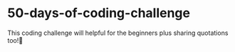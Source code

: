 # 50-days-of-coding-challenge
This coding challenge will helpful  for the beginners plus sharing quotations too!🎀
